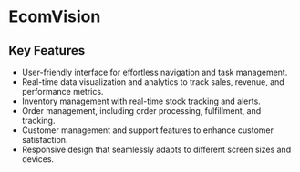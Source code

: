 # EcomVision

## Key Features

- User-friendly interface for effortless navigation and task management.
- Real-time data visualization and analytics to track sales, revenue, and performance metrics.
- Inventory management with real-time stock tracking and alerts.
- Order management, including order processing, fulfillment, and tracking.
- Customer management and support features to enhance customer satisfaction.
- Responsive design that seamlessly adapts to different screen sizes and devices.
